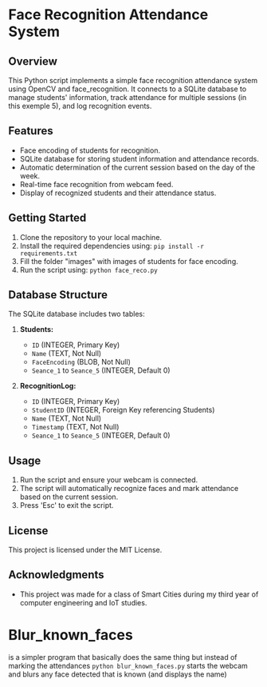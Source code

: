 # Face Recognition Attendance System 

## Overview
This Python script implements a simple face recognition attendance system using OpenCV and face_recognition. It connects to a SQLite database to manage students' information, track attendance for multiple sessions (in this exemple 5), and log recognition events.

## Features
- Face encoding of students for recognition.
- SQLite database for storing student information and attendance records.
- Automatic determination of the current session based on the day of the week.
- Real-time face recognition from webcam feed.
- Display of recognized students and their attendance status.

## Getting Started
1. Clone the repository to your local machine.
2. Install the required dependencies using: `pip install -r requirements.txt`
3. Fill the folder "images" with images of students for face encoding.
5. Run the script using: `python face_reco.py`

## Database Structure
The SQLite database includes two tables:
1. **Students:**
   - `ID` (INTEGER, Primary Key)
   - `Name` (TEXT, Not Null)
   - `FaceEncoding` (BLOB, Not Null)
   - `Seance_1` to `Seance_5` (INTEGER, Default 0)

2. **RecognitionLog:**
   - `ID` (INTEGER, Primary Key)
   - `StudentID` (INTEGER, Foreign Key referencing Students)
   - `Name` (TEXT, Not Null)
   - `Timestamp` (TEXT, Not Null)
   - `Seance_1` to `Seance_5` (INTEGER, Default 0)

## Usage
1. Run the script and ensure your webcam is connected.
2. The script will automatically recognize faces and mark attendance based on the current session.
3. Press 'Esc' to exit the script.


## License
This project is licensed under the MIT License.

## Acknowledgments
- This project was made for a class of Smart Cities during my third year of computer engineering and IoT studies.

# Blur_known_faces 
is a simpler program that basically does the same thing but instead of marking the attendances `python blur_known_faces.py` starts the webcam and blurs any face detected that is known (and displays the name)
